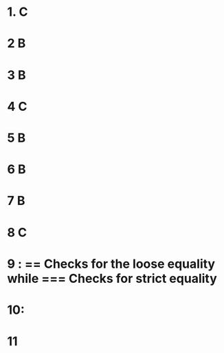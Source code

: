 # 1. C
# 2  B
# 3  B
# 4  C
# 5  B
# 6  B
# 7  B
# 8  C
# 9 : == Checks for the loose equality while === Checks for strict equality
# 10:  
# 11
